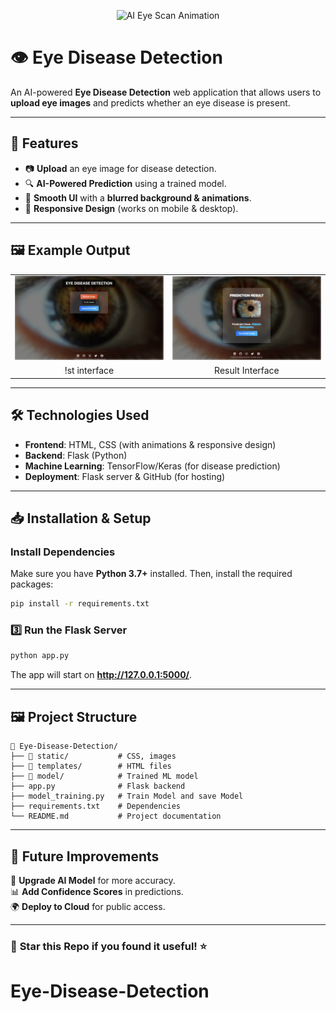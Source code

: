 <p align="center">
  <img src="[https://github.com/sumit7366/EyeDiseaseDetection/assets/your-image-id/ai-eye-scan.gif](https://i.pinimg.com/originals/c2/06/78/c206785ff56f942f2a48ca427b81d7f4.gif)" alt="AI Eye Scan Animation" width="500"/>
</p>


# 👁️ Eye Disease Detection

An AI-powered **Eye Disease Detection** web application that allows users to **upload eye images** and predicts whether an eye disease is present.

---

## 🚀 Features
- 📷 **Upload** an eye image for disease detection.
- 🔍 **AI-Powered Prediction** using a trained model.
- 🎨 **Smooth UI** with a **blurred background & animations**.
- 📱 **Responsive Design** (works on mobile & desktop).

---

## 🖼️ Example Output

<table>
  <tr>
    <td><img src="1.png" alt="Healthy Eye" width="500"/></td>
    <td><img src="2.png" alt="Diseased Eye" width="500"/></td>
  </tr>
  <tr>
    <td align="center">!st interface</td>
    <td align="center">Result Interface</td>
  </tr>
</table>

---

## 🛠️ Technologies Used
- **Frontend**: HTML, CSS (with animations & responsive design)
- **Backend**: Flask (Python)
- **Machine Learning**: TensorFlow/Keras (for disease prediction)
- **Deployment**: Flask server & GitHub (for hosting)

---

## 📥 Installation & Setup


### Install Dependencies
Make sure you have **Python 3.7+** installed. Then, install the required packages:
```sh
pip install -r requirements.txt
```

### 3️⃣ Run the Flask Server
```sh
python app.py
```
The app will start on **http://127.0.0.1:5000/**.

---

## 🖼️ Project Structure
```
📂 Eye-Disease-Detection/
├── 📁 static/           # CSS, images
├── 📁 templates/        # HTML files
├── 📁 model/            # Trained ML model
├── app.py              # Flask backend
├── model_training.py   # Train Model and save Model
├── requirements.txt    # Dependencies
└── README.md           # Project documentation
```

---

## 🎯 Future Improvements
🚀 **Upgrade AI Model** for more accuracy.  
📊 **Add Confidence Scores** in predictions.  
🌍 **Deploy to Cloud** for public access.  


---

### 🌟 **Star this Repo if you found it useful!** ⭐
# Eye-Disease-Detection

